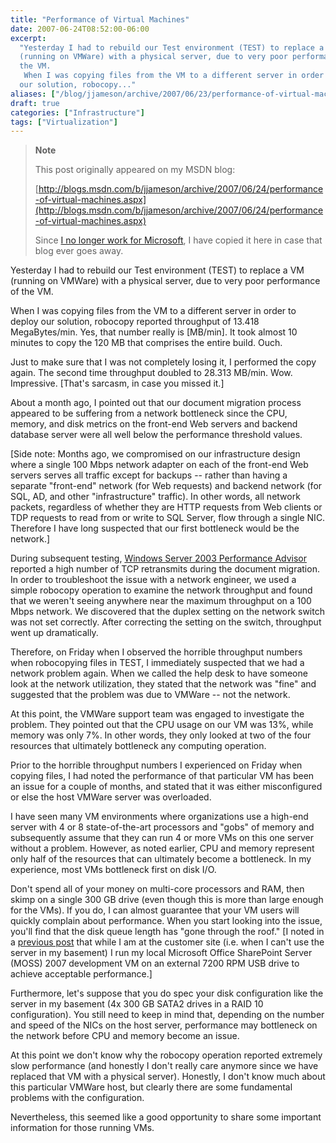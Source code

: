 ```yaml
---
title: "Performance of Virtual Machines"
date: 2007-06-24T08:52:00-06:00
excerpt:
  "Yesterday I had to rebuild our Test environment (TEST) to replace a VM
  (running on VMWare) with a physical server, due to very poor performance of
  the VM. 
   When I was copying files from the VM to a different server in order to deploy
  our solution, robocopy..."
aliases: ["/blog/jjameson/archive/2007/06/23/performance-of-virtual-machines.aspx", "/blog/jjameson/archive/2007/06/24/performance-of-virtual-machines.aspx"]
draft: true
categories: ["Infrastructure"]
tags: ["Virtualization"]
---
```


> **Note**
>
> This post originally appeared on my MSDN blog:
>
> [http://blogs.msdn.com/b/jjameson/archive/2007/06/24/performance-of-virtual-machines.aspx](http://blogs.msdn.com/b/jjameson/archive/2007/06/24/performance-of-virtual-machines.aspx)
>
> Since
> [I no longer work for Microsoft](/blog/jjameson/2011/09/02/last-day-with-microsoft),
> I have copied it here in case that blog ever goes away.

Yesterday I had to rebuild our Test environment (TEST) to replace a VM (running
on VMWare) with a physical server, due to very poor performance of the VM.

When I was copying files from the VM to a different server in order to deploy
our solution, robocopy reported throughput of 13.418 MegaBytes/min. Yes, that
number really is [MB/min]. It took almost 10 minutes to copy the 120 MB that
comprises the entire build. Ouch.

Just to make sure that I was not completely losing it, I performed the copy
again. The second time throughput doubled to 28.313 MB/min. Wow. Impressive.
[That's sarcasm, in case you missed it.]

About a month ago, I pointed out that our document migration process appeared to
be suffering from a network bottleneck since the CPU, memory, and disk metrics
on the front-end Web servers and backend database server were all well below the
performance threshold values.

[Side note: Months ago, we compromised on our infrastructure design where a
single 100 Mbps network adapter on each of the front-end Web servers serves all
traffic except for backups -- rather than having a separate "front-end" network
(for Web requests) and backend network (for SQL, AD, and other "infrastructure"
traffic). In other words, all network packets, regardless of whether they are
HTTP requests from Web clients or TDP requests to read from or write to SQL
Server, flow through a single NIC. Therefore I have long suspected that our
first bottleneck would be the network.]

During subsequent testing,
[Windows Server 2003 Performance Advisor](http://www.microsoft.com/downloads/details.aspx?FamilyID=09115420-8c9d-46b9-a9a5-9bffcd237da2&DisplayLang=en)
reported a high number of TCP retransmits during the document migration. In
order to troubleshoot the issue with a network engineer, we used a simple
robocopy operation to examine the network throughput and found that we weren't
seeing anywhere near the maximum throughput on a 100 Mbps network. We discovered
that the duplex setting on the network switch was not set correctly. After
correcting the setting on the switch, throughput went up dramatically.

Therefore, on Friday when I observed the horrible throughput numbers when
robocopying files in TEST, I immediately suspected that we had a network problem
again. When we called the help desk to have someone look at the network
utilization, they stated that the network was "fine" and suggested that the
problem was due to VMWare -- not the network.

At this point, the VMWare support team was engaged to investigate the problem.
They pointed out that the CPU usage on our VM was 13%, while memory was only 7%.
In other words, they only looked at two of the four resources that ultimately
bottleneck any computing operation.

Prior to the horrible throughput numbers I experienced on Friday when copying
files, I had noted the performance of that particular VM has been an issue for a
couple of months, and stated that it was either misconfigured or else the host
VMWare server was overloaded.

I have seen many VM environments where organizations use a high-end server with
4 or 8 state-of-the-art processors and "gobs" of memory and subsequently assume
that they can run 4 or more VMs on this one server without a problem. However,
as noted earlier, CPU and memory represent only half of the resources that can
ultimately become a bottleneck. In my experience, most VMs bottleneck first on
disk I/O.

Don't spend all of your money on multi-core processors and RAM, then skimp on a
single 300 GB drive (even though this is more than large enough for the VMs). If
you do, I can almost guarantee that your VM users will quickly complain about
performance. When you start looking into the issue, you'll find that the disk
queue length has "gone through the roof."
[I noted in a [previous post](/blog/jjameson/2007/06/09/virtual-server-issues)
that while I am at the customer site (i.e. when I can't use the server in my
basement) I run my local Microsoft Office SharePoint Server (MOSS) 2007
development VM on an external 7200 RPM USB drive to achieve acceptable
performance.]

Furthermore, let's suppose that you do spec your disk configuration like the
server in my basement (4x 300 GB SATA2 drives in a RAID 10 configuration). You
still need to keep in mind that, depending on the number and speed of the NICs
on the host server, performance may bottleneck on the network before CPU and
memory become an issue.

At this point we don't know why the robocopy operation reported extremely slow
performance (and honestly I don't really care anymore since we have replaced
that VM with a physical server). Honestly, I don't know much about this
particular VMWare host, but clearly there are some fundamental problems with the
configuration.

Nevertheless, this seemed like a good opportunity to share some important
information for those running VMs.
